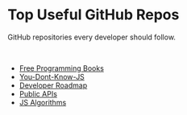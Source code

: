 # Top Useful GitHub Repos
GitHub repositories every developer should follow.

<br>

- [Free Programming Books](https://github.com/EbookFoundation/free-programming-books)
- [You-Dont-Know-JS](https://github.com/getify/You-Dont-Know-JS)
- [Developer Roadmap](https://github.com/kamranahmedse/developer-roadmap)
- [Public APIs](https://github.com/public-apis/public-apis)
- [JS Algorithms](https://github.com/trekhleb/javascript-algorithms)
